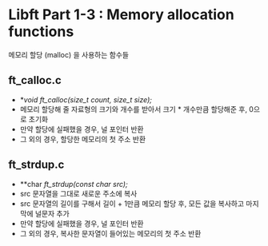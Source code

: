 # Libft Part 1-3 : Memory allocation functions
메모리 할당 (malloc) 을 사용하는 함수들  

## ft_calloc.c
- **void	*ft_calloc(size_t count, size_t size);**
- 메모리 할당해 줄 자료형의 크기와 개수를 받아서 크기 * 개수만큼 할당해준 후, 0으로 초기화
- 만약 할당에 실패했을 경우, 널 포인터 반환
- 그 외의 경우, 할당한 메모리의 첫 주소 반환

## ft_strdup.c
- **char	*ft_strdup(const char *src);**
- src 문자열을 그대로 새로운 주소에 복사
- src 문자열의 길이를 구해서 길이 + 1만큼 메모리 할당 후, 모든 값을 복사하고 마지막에 널문자 추가
- 만약 할당에 실패했을 경우, 널 포인터 반환
- 그 외의 경우, 복사한 문자열이 들어있는 메모리의 첫 주소 반환